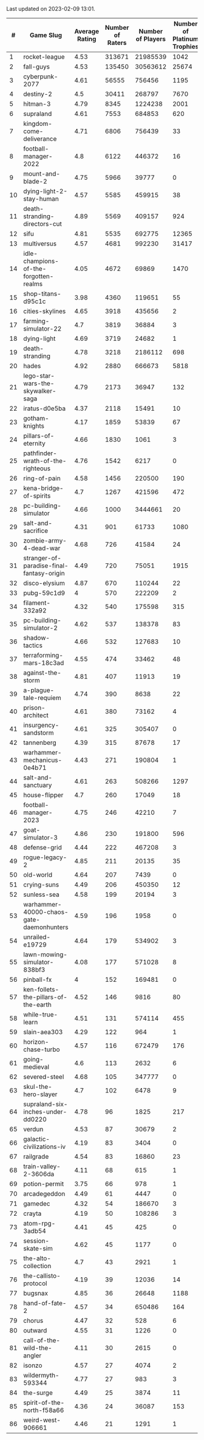 Last updated on 2023-02-09 13:01.


|#|Game Slug|Average Rating|Number of Raters|Number of Players|Number of Platinum Trophies|Max Rarity (%)|
|---|---|---|---|---|---|---|
|1|rocket-league|4.53|313671|21985539|1042|78|
|2|fall-guys|4.53|135450|30563612|25674|2|
|3|cyberpunk-2077|4.61|56555|756456|1195|66|
|4|destiny-2|4.5|30411|268797|7670|94|
|5|hitman-3|4.79|8345|1224238|2001|47|
|6|supraland|4.61|7553|684853|620|99|
|7|kingdom-come-deliverance|4.71|6806|756439|33|31|
|8|football-manager-2022|4.8|6122|446372|16|49|
|9|mount-and-blade-2|4.75|5966|39777|0|28|
|10|dying-light-2-stay-human|4.57|5585|459915|38|7|
|11|death-stranding-directors-cut|4.89|5569|409157|924|91|
|12|sifu|4.81|5535|692775|12365|97|
|13|multiversus|4.57|4681|992230|31417|75|
|14|idle-champions-of-the-forgotten-realms|4.05|4672|69869|1470|4|
|15|shop-titans-d95c1c|3.98|4360|119651|55|97|
|16|cities-skylines|4.65|3918|435656|2|71|
|17|farming-simulator-22|4.7|3819|36884|3|77|
|18|dying-light|4.69|3719|24682|1|95|
|19|death-stranding|4.78|3218|2186112|698|91|
|20|hades|4.92|2880|666673|5818|89|
|21|lego-star-wars-the-skywalker-saga|4.79|2173|36947|132|97|
|22|iratus-d0e5ba|4.37|2118|15491|10|85|
|23|gotham-knights|4.17|1859|53839|67|27|
|24|pillars-of-eternity|4.66|1830|1061|3|81|
|25|pathfinder-wrath-of-the-righteous|4.76|1542|6217|0|51|
|26|ring-of-pain|4.58|1456|220500|190|96|
|27|kena-bridge-of-spirits|4.7|1267|421596|472|94|
|28|pc-building-simulator|4.66|1000|3444661|20|48|
|29|salt-and-sacrifice|4.31|901|61733|1080|91|
|30|zombie-army-4-dead-war|4.68|726|41584|24|67|
|31|stranger-of-paradise-final-fantasy-origin|4.49|720|75051|1915|98|
|32|disco-elysium|4.87|670|110244|22|28|
|33|pubg-59c1d9|4|570|222209|2|74|
|34|filament-332a92|4.32|540|175598|315|93|
|35|pc-building-simulator-2|4.62|537|138378|83|75|
|36|shadow-tactics|4.66|532|127683|10|6|
|37|terraforming-mars-18c3ad|4.55|474|33462|48|43|
|38|against-the-storm|4.81|407|11913|19|39|
|39|a-plague-tale-requiem|4.74|390|8638|22|92|
|40|prison-architect|4.61|380|73162|4|28|
|41|insurgency-sandstorm|4.61|325|305407|0|5|
|42|tannenberg|4.39|315|87678|17|88|
|43|warhammer-mechanicus-0e4b71|4.43|271|190804|1|25|
|44|salt-and-sanctuary|4.61|263|508266|1297|83|
|45|house-flipper|4.7|260|17049|18|94|
|46|football-manager-2023|4.75|246|42210|7|79|
|47|goat-simulator-3|4.86|230|191800|596|92|
|48|defense-grid|4.44|222|467208|3|80|
|49|rogue-legacy-2|4.85|211|20135|35|4|
|50|old-world|4.64|207|7439|0|82|
|51|crying-suns|4.49|206|450350|12|66|
|52|sunless-sea|4.58|199|20194|3|36|
|53|warhammer-40000-chaos-gate-daemonhunters|4.59|196|1958|0|10|
|54|unrailed-e19729|4.64|179|534902|3|10|
|55|lawn-mowing-simulator-838bf3|4.08|177|571028|8|84|
|56|pinball-fx|4|152|169481|0|85|
|57|ken-follets-the-pillars-of-the-earth|4.52|146|9816|80|44|
|58|while-true-learn|4.51|131|574114|455|93|
|59|slain-aea303|4.29|122|964|1|22|
|60|horizon-chase-turbo|4.57|116|672479|176|88|
|61|going-medieval|4.6|113|2632|6|68|
|62|severed-steel|4.68|105|347777|0|0.1|
|63|skul-the-hero-slayer|4.7|102|6478|9|92|
|64|supraland-six-inches-under-dd0220|4.78|96|1825|217|99|
|65|verdun|4.53|87|30679|2|76|
|66|galactic-civilizations-iv|4.19|83|3404|0|79|
|67|railgrade|4.54|83|16860|23|98|
|68|train-valley-2-3606da|4.11|68|615|1|89|
|69|potion-permit|3.75|66|978|1|98|
|70|arcadegeddon|4.49|61|4447|0|91|
|71|gamedec|4.32|54|186670|3|27|
|72|crayta|4.19|50|108286|3|23|
|73|atom-rpg-3adb54|4.41|45|425|0|99|
|74|session-skate-sim|4.62|45|1177|0|28|
|75|the-alto-collection|4.7|43|2921|1|31|
|76|the-callisto-protocol|4.19|39|12036|14|1|
|77|bugsnax|4.85|36|26648|1188|97|
|78|hand-of-fate-2|4.57|34|650486|164|72|
|79|chorus|4.47|32|528|6|87|
|80|outward|4.55|31|1226|0|72|
|81|call-of-the-wild-the-angler|4.11|30|2615|0|65|
|82|isonzo|4.57|27|4074|2|57|
|83|wildermyth-593344|4.77|27|983|3|20|
|84|the-surge|4.49|25|3874|11|94|
|85|spirit-of-the-north-f58a66|4.36|24|36087|153|66|
|86|weird-west-906661|4.46|21|1291|1|86|
